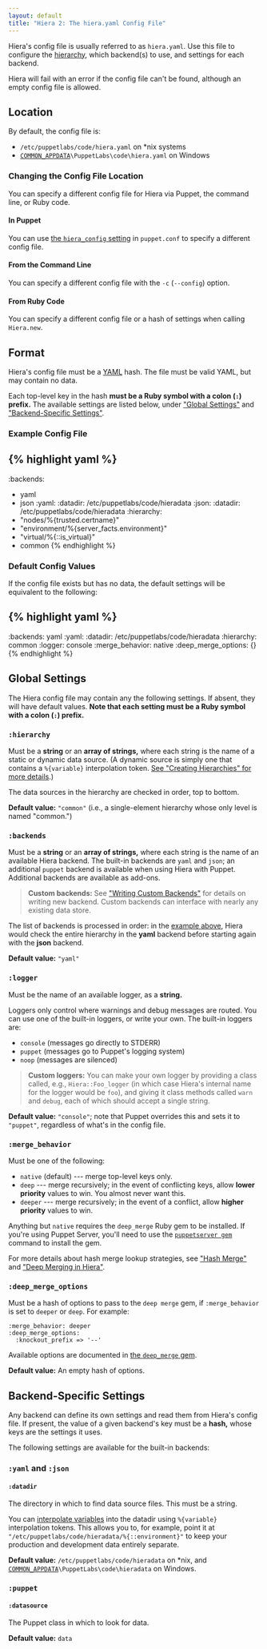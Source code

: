 ```yaml
---
layout: default
title: "Hiera 2: The hiera.yaml Config File"
---
```


[common_appdata]: /guides/install_puppet/install_windows.html#the-commonappdata-folder
[yaml]: http://www.yaml.org/YAML_for_ruby.html
[hierarchy]: ./hierarchy.html
[interpolate]: ./variables.html
[custom_backends]: ./custom_backends.html
[puppetserver_gem]: /puppetserver/latest/gems.html#installing-and-removing-gems
[deep_merge_gem_docs]: https://github.com/danielsdeleo/deep_merge/blob/master/README.md

Hiera's config file is usually referred to as `hiera.yaml`. Use this file to configure the [hierarchy][], which backend(s) to use, and settings for each backend.

Hiera will fail with an error if the config file can't be found, although an empty config file is allowed.

Location
-----

By default, the config file is:

* `/etc/puppetlabs/code/hiera.yaml` on \*nix systems
* [`COMMON_APPDATA`][common_appdata]`\PuppetLabs\code\hiera.yaml` on Windows

### Changing the Config File Location

You can specify a different config file for Hiera via Puppet, the command line, or Ruby code.

#### In Puppet

You can use [the `hiera_config` setting](/references/latest/configuration.html#hieraconfig) in `puppet.conf` to specify a different config file.

#### From the Command Line

You can specify a different config file with the `-c` (`--config`) option.

#### From Ruby Code

You can specify a different config file or a hash of settings when calling `Hiera.new`.

Format
-----

Hiera's config file must be a [YAML][] hash. The file must be valid YAML, but may contain no data.

Each top-level key in the hash **must be a Ruby symbol with a colon (`:`) prefix.** The available settings are listed below, under ["Global Settings"](#global-settings) and ["Backend-Specific Settings"](#backend-specific-settings).

### Example Config File

[example]: #example-config-file

{% highlight yaml %}
---
:backends:
  - yaml
  - json
:yaml:
  :datadir: /etc/puppetlabs/code/hieradata
:json:
  :datadir: /etc/puppetlabs/code/hieradata
:hierarchy:
  - "nodes/%{trusted.certname}"
  - "environment/%{server_facts.environment}"
  - "virtual/%{::is_virtual}"
  - common
{% endhighlight %}

### Default Config Values

If the config file exists but has no data, the default settings will be equivalent to the following:

{% highlight yaml %}
---
:backends: yaml
:yaml:
  :datadir: /etc/puppetlabs/code/hieradata
:hierarchy: common
:logger: console
:merge_behavior: native
:deep_merge_options: {}
{% endhighlight %}

Global Settings
-----

The Hiera config file may contain any the following settings. If absent, they will have default values. **Note that each setting must be a Ruby symbol with a colon (`:`) prefix.**

### `:hierarchy`

Must be a **string** or an **array of strings,** where each string is the name of a static or dynamic data source. (A dynamic source is simply one that contains a `%{variable}` interpolation token. [See "Creating Hierarchies" for more details][hierarchy].)

The data sources in the hierarchy are checked in order, top to bottom.

**Default value:** `"common"` (i.e., a single-element hierarchy whose only level is named "common.")

### `:backends`

Must be a **string** or an **array of strings,** where each string is the name of an available Hiera backend. The built-in backends are `yaml` and `json`; an additional `puppet` backend is available when using Hiera with Puppet. Additional backends are available as add-ons.

> **Custom backends:** See ["Writing Custom Backends"][custom_backends] for details on writing new backend. Custom backends can interface with nearly any existing data store.

The list of backends is processed in order: in the [example above][example], Hiera would check the entire hierarchy in the **yaml** backend before starting again with the **json** backend.

**Default value:** `"yaml"`

### `:logger`

Must be the name of an available logger, as a **string.**

Loggers only control where warnings and debug messages are routed. You can use one of the built-in loggers, or write your own. The built-in loggers are:

* `console` (messages go directly to STDERR)
* `puppet` (messages go to Puppet's logging system)
* `noop` (messages are silenced)

> **Custom loggers:** You can make your own logger by providing a class called, e.g., `Hiera::Foo_logger` (in which case Hiera's internal name for the logger would be `foo`), and giving it class methods called `warn` and `debug`, each of which should accept a single string.

**Default value:** `"console"`; note that Puppet overrides this and sets it to `"puppet"`, regardless of what's in the config file.

### `:merge_behavior`

Must be one of the following:

* `native` (default) --- merge top-level keys only.
* `deep` --- merge recursively; in the event of conflicting keys, allow **lower priority** values to win. You almost never want this.
* `deeper` --- merge recursively; in the event of a conflict, allow **higher priority** values to win.

Anything but `native` requires the `deep_merge` Ruby gem to be installed. If you're using Puppet Server, you'll need to use the [`puppetserver gem`][puppetserver_gem] command to install the gem.

For more details about hash merge lookup strategies, see ["Hash Merge"](./lookup_types.html#hash-merge) and ["Deep Merging in Hiera"](./lookup_types.html#deep-merging-in-hiera).

### `:deep_merge_options`

Must be a hash of options to pass to the `deep merge` gem, if `:merge_behavior` is set to `deeper` or `deep`. For example:

    :merge_behavior: deeper
    :deep_merge_options:
      :knockout_prefix => '--'

Available options are documented in [the `deep_merge` gem][deep_merge_gem_docs].

**Default value:** An empty hash of options.

Backend-Specific Settings
-----

Any backend can define its own settings and read them from Hiera's config file. If present, the value of a given backend's key must be a **hash,** whose keys are the settings it uses.

The following settings are available for the built-in backends:

### `:yaml` and `:json`

#### `:datadir`

The directory in which to find data source files. This must be a string.

You can [interpolate variables][interpolate] into the datadir using `%{variable}` interpolation tokens. This allows you to, for example, point it at `"/etc/puppetlabs/code/hieradata/%{::environment}"` to keep your production and development data entirely separate.

**Default value:** `/etc/puppetlabs/code/hieradata` on \*nix, and [`COMMON_APPDATA`][common_appdata]`\PuppetLabs\code\hieradata` on Windows.

### `:puppet`

#### `:datasource`

The Puppet class in which to look for data.

**Default value:** `data`

